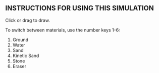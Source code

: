 <h2> INSTRUCTIONS FOR USING THIS SIMULATION </h2>

Click or drag to draw.

To switch between materials, use the number keys 1-6:
<ol>
<li>Ground</li>
<li>Water</li>
<li>Sand</li>
<li>Kinetic Sand</li>
<li>Stone</li>
<li>Eraser</li>
</ol>